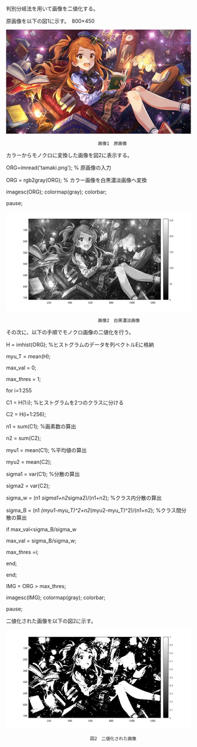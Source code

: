 判別分岐法を用いて画像を二値化する。

原画像を以下の図1に示す。　800×450

![原画像](https://github.com/pon03/lecture_image_processing/blob/master/%E8%AA%B2%E9%A1%8C5/tamaki.jpg?raw=true)

                                       画像1　原画像

カラーからモノクロに変換した画像を図2に表示する。

ORG=imread('tamaki.png'); % 原画像の入力

ORG = rgb2gray(ORG); % カラー画像を白黒濃淡画像へ変換

imagesc(ORG); colormap(gray); colorbar;

pause;

![原画像](https://github.com/pon03/lecture_image_processing/blob/master/%E8%AA%B2%E9%A1%8C5/tamakimono.png?raw=true)

                                       画像2　白黒濃淡画像
                                       
その次に、以下の手順でモノクロ画像の二値化を行う。

H = imhist(ORG); %ヒストグラムのデータを列ベクトルEに格納

myu_T = mean(H);

max_val = 0;

max_thres = 1;

for i=1:255

C1 = H(1:i); %ヒストグラムを2つのクラスに分ける

C2 = H(i+1:256);

n1 = sum(C1); %画素数の算出

n2 = sum(C2);

myu1 = mean(C1); %平均値の算出

myu2 = mean(C2);

sigma1 = var(C1); %分散の算出

sigma2 = var(C2);

sigma_w = (n1 *sigma1+n2*sigma2)/(n1+n2); %クラス内分散の算出

sigma_B = (n1 *(myu1-myu_T)^2+n2*(myu2-myu_T)^2)/(n1+n2); %クラス間分散の算出

if max_val<sigma_B/sigma_w

max_val = sigma_B/sigma_w;

max_thres =i;

end;

end;

IMG = ORG > max_thres;

imagesc(IMG); colormap(gray); colorbar;

pause;

二値化された画像を以下の図2に示す。

![原画像](https://github.com/pon03/lecture_image_processing/blob/master/%E8%AA%B2%E9%A1%8C5/nitika.png?raw=true)

                                    図2　二値化された画像
